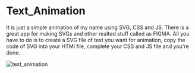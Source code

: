 # Text_Animation
It is just a simple animation of my name using SVG, CSS and JS. There is a great app for making SVGs and other realted stuff called as FIGMA.
All you have to do is to create a SVG file of text you want for animation, copy the code of SVG into your HTMl file, complete your CSS and JS file and you're done.

![text_animation](https://user-images.githubusercontent.com/47295558/64185676-2d761480-ce8b-11e9-9ea0-39af70327d20.gif)
